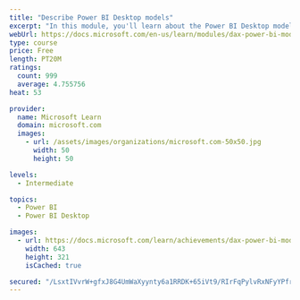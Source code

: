 ```yaml
---
title: "Describe Power BI Desktop models"
excerpt: "In this module, you'll learn about the Power BI Desktop model structure, star schema design basics, analytics queries, and report visual configuration. This module provides a strong foundation on which you can learn to optimize model designs and add model calculations."
webUrl: https://docs.microsoft.com/en-us/learn/modules/dax-power-bi-models/
type: course
price: Free
length: PT20M
ratings:
  count: 999
  average: 4.755756
heat: 53

provider:
  name: Microsoft Learn
  domain: microsoft.com
  images:
    - url: /assets/images/organizations/microsoft.com-50x50.jpg
      width: 50
      height: 50

levels:
  - Intermediate

topics:
  - Power BI
  - Power BI Desktop

images:
  - url: https://docs.microsoft.com/learn/achievements/dax-power-bi-models-social.png
    width: 643
    height: 321
    isCached: true

secured: "/LsxtIVvrW+gfxJ8G4UmWaXyynty6a1RRDK+65iVt9/RIrFqPylvRxNFyYPfrEhCH14g+2SEIzIiqO0/DXGaTsaIiUvmZO+ZfbW+pJl2+ZEPnGXm337zwRtCE8nilKiOw61NTRcdwnsQ6sju11pXdf+M7VJh2Odn3GddMMMZDT0a7dReEyt8t8uEuTZyXcyrJ5mlWS60C8ggW26pcHucFYrvhPfOUVdA5qwXUiTlPtfNp1fVW3dXge5HYfTNjsCWVYFIwHqOAxblGfYvh1hknmOzcqJGsOFFXhHSyBe1+c6+mfTY8Eo5u2w8Kk3ogmwGJGgSk33fIXA+IZ/RKyfR6EsNGoSbHbSW/Ux8+uX4dN1nGDJbKoepyN3I5oNJWWIVB/vKB3mR2KJMeKc5x3c0Pshb4kVfP+LpyFn+9sKwsGo=;nrUG3Gu8jVyRVy3hsGD+kg=="
---
```


